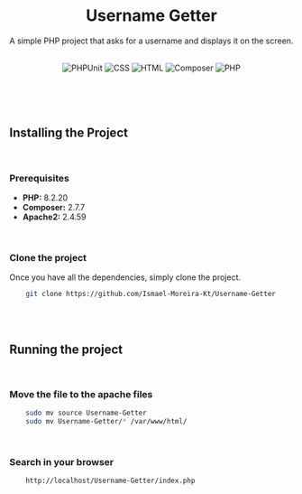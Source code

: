 <div align="center">
    <h1>Username Getter</h1>
    <p>A simple PHP project that asks for a username and displays it on the screen.</p>
    <br>
    <img src="https://img.shields.io/badge/PHPUnit-9.5-red.svg" alt="PHPUnit">
    <img src="https://img.shields.io/badge/CSS-3-orange.svg" alt="CSS">
    <img src="https://img.shields.io/badge/HTML-5-yellow.svg" alt="HTML">
    <img src="https://img.shields.io/badge/Composer-2.0-green.svg" alt="Composer">
    <img src="https://img.shields.io/badge/PHP-7.4-blue.svg" alt="PHP">
</div>


<br><br><br>


<div>
    <h2>Installing the Project</h2>
    <br>
    <h3>Prerequisites</h3>
    <ul>
        <li><b>PHP:</b> 8.2.20</li>
        <li><b>Composer:</b> 2.7.7</li>
        <li><b>Apache2:</b> 2.4.59</li>
    </ul>
    <br>
    <h3>Clone the project</h3>
    <p>Once you have all the dependencies, simply clone the project.</p>

```bash
    git clone https://github.com/Ismael-Moreira-Kt/Username-Getter
```
</div>


<br><br>


<div>
    <h2>Running the project</h2>
    <br>
    <h3>Move the file to the apache files</h3>

```bash
    sudo mv source Username-Getter
    sudo mv Username-Getter/* /var/www/html/
```
<br>
    <h3>Search in your browser</h3>

```bash
    http://localhost/Username-Getter/index.php
```
</div>